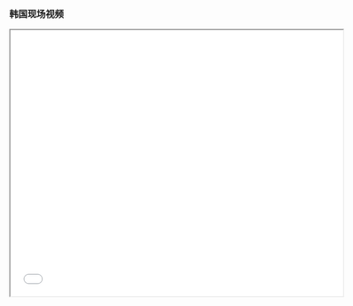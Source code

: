 ### 韩国现场视频
<div>
<iframe src="./res/韩国闻庆项目案例/运营/韩国现场视频.mp4" width="600px" height="480px" >
</iframe>
</div>
